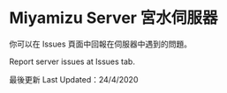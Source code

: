 # Miyamizu Server 宮水伺服器
你可以在 Issues 頁面中回報在伺服器中遇到的問題。

Report server issues at Issues tab.

最後更新 Last Updated：24/4/2020
